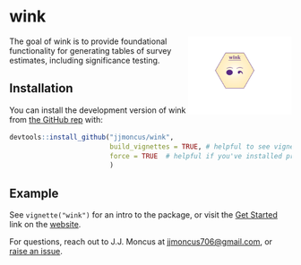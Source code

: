 
<!-- README.md is generated from README.Rmd. Please edit that file -->

# wink

<!-- badges: start -->
<!-- badges: end -->

<img src="man/figures/logo.png" align="right" height="139" alt="[wink hex sticker]" />

The goal of wink is to provide foundational functionality for generating
tables of survey estimates, including significance testing.

## Installation

You can install the development version of wink from [the GitHub
rep](https://github.com/jjmoncus/wink/) with:

``` r
devtools::install_github("jjmoncus/wink", 
                         build_vignettes = TRUE, # helpful to see vignettes, set to FALSE if needed
                         force = TRUE  # helpful if you've installed previous versions, forces an override, set to FALSE if needed
                         )
```

## Example

See `vignette("wink")` for an intro to the package, or visit the [Get
Started](https://jjmoncus.github.io/wink/articles/wink.html) link on the
[website](https://jjmoncus.github.io/wink/index.html).

For questions, reach out to J.J. Moncus at <jjmoncus706@gmail.com>, or
[raise an issue](https://github.com/jjmoncus/wink/issues).
